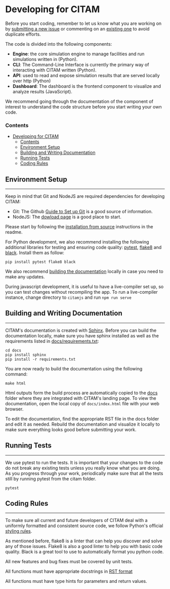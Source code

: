 # Developing for CITAM

Before you start coding, remember to let us know what you are working on by [submitting a new issue](https://github.com/corning-incorporated/citam/issues/new/choose) or commenting on an [existing one](https://github.com/corning-incorporated/citam/issues) to avoid duplicate efforts.

The code is divided into the following components:
+ **Engine**: the core simulation engine to manage facilities and run simulations written in (Python).
+ **CLI**: The Command-Line Interface is currently the primary way of interacting with CITAM written (Python).
+ **API**: used to read and expose simulation results that are served locally over http (Python)
+ **Dashboard**: The dashboard is the frontend component to visualize and analyze results (JavaScript).

We recommend going through the documentation of the component of interest to understand the code structure before you start writing your own code.

### Contents
- [Developing for CITAM](#developing-for-citam)
    - [Contents](#contents)
  - [Environment Setup](#-environment-setup)
  - [Building and Writing Documentation](#-building-and-writing-documentation)
  - [Running Tests](#-running-tests)
  - [Coding Rules](#-coding-rules)


## Environment Setup
-------

Keep in mind that Git and NodeJS are required dependencies for developing CITAM:

* Git: The Github [Guide to Set up Git](https://docs.github.com/en/free-pro-team@latest/github/getting-started-with-github/set-up-git) is a good source of information.
* NodeJS: The [dowload page]((https://nodejs.org/en/download/) ) is a good place to start.

Please start by following the [installation from source](readme.md#from-source) instructions in the readme.

For Python development, we also recommend installing the following additional libraries for testing and ensuring code quality: [pytest](https://www.pytest.org), [flake8](https://flake8.pycqa.org/) and [black](https://github.com/psf/black). Install them as follow:

```
pip install pytest flake8 black
```

We also recommend [building the documentation](#building-the-documentation) locally in case you need to make any updates.

During javascript development, it is useful to have a live-compiler
set up, so you can test changes without recompiling the app.
To run a live-compiler instance, change directory to `citamjs` and run
`npm run serve`

## Building and Writing Documentation
---------

CITAM's documentation is created with [Sphinx](https://www.sphinx-doc.org/). Before you can build the documentation locally, make sure you have sphinx installed as well as the requirements listed in [docs/requirements.txt](docs/requirements.txt):

```
cd docs
pip install sphinx
pip install -r requirements.txt
```

You are now ready to build the documentation using the following command:

```
make html
```

Html outputs form the build process are automatically copied to the [docs](docs/) folder where they are integrated with CITAM's landing page. To view the documentation, open the local copy of `docs/index.html` file with your web browser.

To edit the documentation, find the appropriate RST file in the docs folder and edit it as needed. Rebuild the documentation and visualize it locally to make sure everything looks good before submitting your work.

## Running Tests
----
We use pytest to run the tests. It is important that your changes to the code do not break any existing tests unless you really know what you are doing. As you progress through your work, periodically make sure that all the tests still by running pytest from the citam folder.

```
pytest
```

## Coding Rules
-----------
To make sure all current and future developers of CITAM deal with a uniformly formatted and consistent source code, we follow Python's official [styling rules](https://www.python.org/dev/peps/pep-0008/).

As mentioned before, flake8 is a linter that can help you discover and solve any of those issues. Flake8 is also a good linter to help you with basic code quality. Black is a great tool to use to automatically format you python code.

All new features and bug fixes must be covered by unit tests.

All functions must have appropriate docstrings in [RST format](https://www.python.org/dev/peps/pep-0287/)

All functions must have type hints for parameters and return values.

